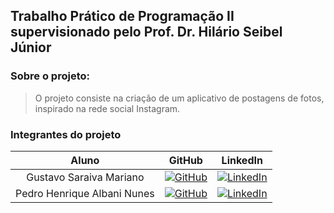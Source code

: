 
## Trabalho Prático de Programação II supervisionado pelo Prof. Dr. Hilário Seibel Júnior

### Sobre o projeto:
> O projeto consiste na criação de um aplicativo de postagens de fotos, inspirado na rede social Instagram.

### Integrantes do projeto
Aluno | GitHub | LinkedIn
:-----------------------:| :--------------: | :------------:
Gustavo Saraiva Mariano | [![GitHub](https://img.shields.io/badge/github-black?style=for-the-badge&logo=github)](https://github.com/saraivagustavo) | [![LinkedIn](https://img.shields.io/badge/linkedin-blue?style=for-the-badge&logo=linkedin)](https://www.linkedin.com/in/gustavo-saraiva-mariano/)
Pedro Henrique Albani Nunes | [![GitHub](https://img.shields.io/badge/github-black?style=for-the-badge&logo=github)](https://github.com/porousbunion8) | [![LinkedIn](https://img.shields.io/badge/linkedin-blue?style=for-the-badge&logo=linkedin)](https://www.linkedin.com/in/rafael-silveira-de-melo-3b507226a/)


